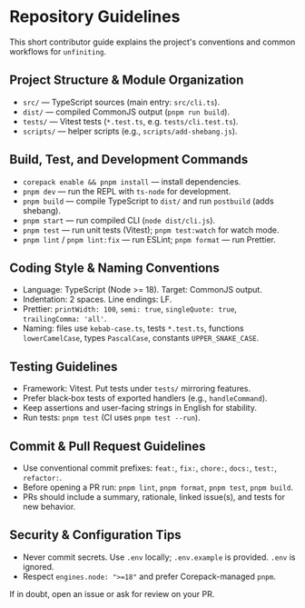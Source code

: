# Repository Guidelines

This short contributor guide explains the project's conventions and common workflows for `unfiniting`.

## Project Structure & Module Organization

- `src/` — TypeScript sources (main entry: `src/cli.ts`).
- `dist/` — compiled CommonJS output (`pnpm run build`).
- `tests/` — Vitest tests (`*.test.ts`, e.g. `tests/cli.test.ts`).
- `scripts/` — helper scripts (e.g., `scripts/add-shebang.js`).

## Build, Test, and Development Commands

- `corepack enable && pnpm install` — install dependencies.
- `pnpm dev` — run the REPL with `ts-node` for development.
- `pnpm build` — compile TypeScript to `dist/` and run `postbuild` (adds shebang).
- `pnpm start` — run compiled CLI (`node dist/cli.js`).
- `pnpm test` — run unit tests (Vitest); `pnpm test:watch` for watch mode.
- `pnpm lint` / `pnpm lint:fix` — run ESLint; `pnpm format` — run Prettier.

## Coding Style & Naming Conventions

- Language: TypeScript (Node >= 18). Target: CommonJS output.
- Indentation: 2 spaces. Line endings: LF.
- Prettier: `printWidth: 100`, `semi: true`, `singleQuote: true`, `trailingComma: 'all'`.
- Naming: files use `kebab-case.ts`, tests `*.test.ts`, functions `lowerCamelCase`, types `PascalCase`, constants `UPPER_SNAKE_CASE`.

## Testing Guidelines

- Framework: Vitest. Put tests under `tests/` mirroring features.
- Prefer black‑box tests of exported handlers (e.g., `handleCommand`).
- Keep assertions and user-facing strings in English for stability.
- Run tests: `pnpm test` (CI uses `pnpm test --run`).

## Commit & Pull Request Guidelines

- Use conventional commit prefixes: `feat:`, `fix:`, `chore:`, `docs:`, `test:`, `refactor:`.
- Before opening a PR run: `pnpm lint`, `pnpm format`, `pnpm test`, `pnpm build`.
- PRs should include a summary, rationale, linked issue(s), and tests for new behavior.

## Security & Configuration Tips

- Never commit secrets. Use `.env` locally; `.env.example` is provided. `.env` is ignored.
- Respect `engines.node: ">=18"` and prefer Corepack-managed `pnpm`.

If in doubt, open an issue or ask for review on your PR.

